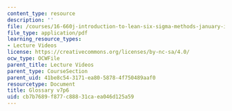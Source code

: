 ```yaml
---
content_type: resource
description: ''
file: /courses/16-660j-introduction-to-lean-six-sigma-methods-january-iap-2012/cb7b7689f877c88831caea046d125a59_MIT16_660JIAP12_Glossary.pdf
file_type: application/pdf
learning_resource_types:
- Lecture Videos
license: https://creativecommons.org/licenses/by-nc-sa/4.0/
ocw_type: OCWFile
parent_title: Lecture Videos
parent_type: CourseSection
parent_uid: 41be8c54-3171-ea80-5878-4f750489aaf0
resourcetype: Document
title: Glossary v7p6
uid: cb7b7689-f877-c888-31ca-ea046d125a59
---
```

